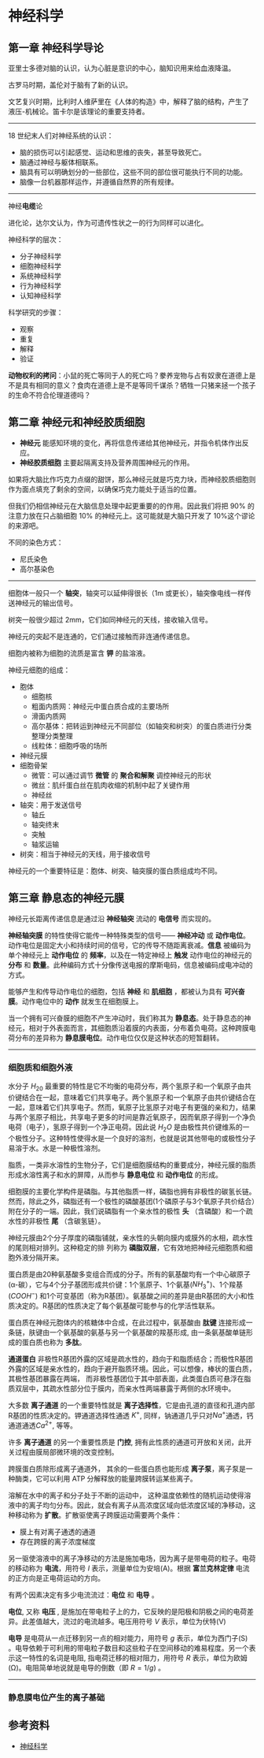# 神经科学

[annotation]: <id> (4f33cc95-1072-4d22-a1b1-2b341f95155b)
[annotation]: <status> (protect)
[annotation]: <create_time> (2019-08-27 11:31:44)
[annotation]: <category> (读书笔记)
[annotation]: <comments> (false)
[annotation]: <url> (http://blog.ccyg.studio/article/4f33cc95-1072-4d22-a1b1-2b341f95155b)

## 第一章 神经科学导论

亚里士多德对脑的认识，认为心脏是意识的中心，脑知识用来给血液降温。

古罗马时期，盖伦对于脑有了新的认识。

文艺复兴时期，比利时人维萨里在《人体的构造》中，解释了脑的结构，产生了 液压-机械论。笛卡尔是该理论的重要支持者。

---

18 世纪末人们对神经系统的认识：

- 脑的损伤可以引起感觉、运动和思维的丧失，甚至导致死亡。
- 脑通过神经与躯体相联系。
- 脑具有可以明确划分的一些部位，这些不同的部位很可能执行不同的功能。
- 脑像一台机器那样运作，并遵循自然界的所有规律。

---

神经**电缆**论

进化论，达尔文认为，作为可遗传性状之一的行为同样可以进化。

神经科学的层次：

- 分子神经科学
- 细胞神经科学
- 系统神经科学
- 行为神经科学
- 认知神经科学

科学研究的步骤：

- 观察
- 重复
- 解释
- 验证

**动物权利的拷问**：小鼠的死亡等同于人的死亡吗？豢养宠物与占有奴隶在道德上是不是具有相同的意义？食肉在道德上是不是等同千谋杀？牺牲一只猪来拯一个孩子的生命不符合伦理道德吗？


## 第二章 神经元和神经胶质细胞

- **神经元** 能感知环境的变化，再将信息传递给其他神经元，并指令机体作出反应。
- **神经胶质细胞** 主要起隔离支持及营养周围神经元的作用。

如果将大脑比作巧克力点缀的甜饼，那么神经元就是巧克力块，而神经胶质细胞则作为面点填充了剩余的空间，以确保巧克力能处于适当的位置。

但我们仍相信神经元在大脑信息处理中起更重要的的作用。因此我们将把 90% 的注意力放在只占脑细胞 10% 的神经元上。这可能就是大脑只开发了 10%这个谬论的来源吧。

不同的染色方式：

- 尼氏染色
- 高尔基染色

--- 

细胞体一般只一个 **轴突**，轴突可以延伸得很长（1m 或更长），轴突像电线一样传送神经元的输出信号。

树突一般很少超过 2mm，它们如同神经元的天线，接收输入信号。

神经元的突起不是连通的，它们通过接触而非连通传递信息。

细胞内被称为细胞的流质是富含 **钾** 的盐溶液。

神经元细胞的组成：

- 胞体
    - 细胞核
    - 粗面内质网：神经元中蛋白质合成的主要场所
    - 滑面内质网
    - 高尔基体：把转运到神经元不同部位（如轴突和树突）的蛋白质进行分类整理分类整理
    - 线粒体：细胞呼吸的场所
- 神经元膜
- 细胞骨架
    - 微管：可以通过调节 **微管** 的 **聚合和解聚** 调控神经元的形状
    - 微丝：肌纤蛋白丝在肌肉收缩的机制中起了关键作用
    - 神经丝
- 轴突：用于发送信号
    - 轴丘
    - 轴突终末
    - 突触
    - 轴浆运输
- 树突：相当于神经元的天线，用于接收信号

神经元的一个重要特征是：胞体、树突、轴突膜的蛋白质组成均不同。

## 第三章 静息态的神经元膜

神经元长距离传递信息是通过沿 **神经轴突** 流动的 **电信号** 而实现的。

**神经轴突膜** 的特性使得它能传一种特殊类型的信号—— **神经冲动** 或 **动作电位**。 动作电位是固定大小和持续时间的信号，它的传导不随距离衰减。**信息** 被编码为单个神经元上 **动作电位** 的 **频率**，以及在一特定神经上 **触发** 动作电位的神经元的 **分布** 和 **数量**。此种编码方式十分像传送电报的摩斯电码，信息被编码成电冲动的方式。

能够产生和传导动作电位的细胞，包括 **神经** 和 **肌细胞** ，都被认为具有 **可兴奋膜**。动作电位中的 **动作** 就发生在细胞膜上。

当一个拥有可兴奋膜的细胞不产生冲动时，我们称其为 **静息态**。处于静息态的神经元，相对于外表面而言，其细胞质沿着膜的内表面，分布着负电荷。这种跨膜电荷分布的差异称为 **静息膜电位**。动作电位仅仅是这种状态的短暂翻转。

---

### 细胞质和细胞外液

水分子 $H_20$ 最重要的特性是它不均衡的电荷分布，两个氢原子和一个氧原子由共价键结合在一起，意味着它们共享电子。两个氢原子和一个氧原子由共价键结合在一起，意味着它们共享电子。然而，氧原子比氢原子对电子有更强的亲和力，结果与两个氢原子相比，共享电子更多的时间是靠近氧原子，因而氧原子得到一个净负电荷（电子），氢原子得到一个净正电荷。因此说 $H_2O$ 是由极性共价键维系的一个极性分子。这种特性使得水是一个良好的溶剂，也就是说其他带电的或极性分子易溶于水。水是一种极性溶剂。

脂质，一类非水溶性的生物分子，它们是细胞膜结构的重要成分，神经元膜的脂质形成水溶性离子和水的屏障，从而参与 **静息电位** 和 **动作电位** 的形成。

细胞膜的主要化学构件是磷脂。与其他脂质一样，磷脂也拥有非极性的碳氢长链。然而，除此之外，磷脂还有一个极性的磷酸基团(1个磷原子与3个氧原子共价结合）附在分子的一端。因此，我们说磷脂有一个亲水性的极性 **头** （含磷酸）和一个疏水性的非极性 **尾** （含碳氢链）。

神经元膜由2个分子厚度的磷脂铺就，亲水性的头朝向膜内或膜外的水相，疏水性的尾则相对排列。这种稳定的排
列称为 **磷脂双层**，它有效地把神经元细胞质和细胞外液分隔开来。

蛋白质是由20种氨基酸多变组合而成的分子。所有的氨基酸均有一个中心碳原子(α-碳），它与4个分子基团形成共价键：1个氢原子、1个氨基($NH_3^+$)、1个羧基($COOH^-$) 和1个可变基团（称为R基团）。氨基酸之间的差异是由R基团的大小和性质决定的。R基团的性质决定了每个氨基酸可能参与的化学活性联系。

蛋白质在神经元胞体内的核糖体中合成，在此过程中，氨基酸由 **肽键** 连接形成一条链，肤键由一个氨基酸的氨基与另一个氨基酸的羧基形成, 由一条氨基酸单链形成的蛋白质也称为 **多肽**。

**通道蛋白** 非极性R基团外露的区域是疏水性的，趋向于和脂质结合；而极性R基团外露的区域是亲水性的，趋向于避开脂质环境。因此，可以想像，棒状的蛋白质，其极性基团暴露在两端， 而非极性基团位于其中部表面，此类蛋白质可悬浮在脂质双层中，其疏水性部分位于膜内，而亲水性两端暴露于两侧的水环境中。

大多数 **离子通道** 的一个重要特性就是 **离子选择性**，它是由孔道的直径和孔道内部R基团的性质决定的。钾通道选择性通透
$K^+$, 同样，钠通道几乎只对$Na^+$通透，钙通道通透$Ca^{2+}$, 等等。

许多 **离子通道** 的另一个重要性质是 **门控**, 拥有此性质的通道可开放和关闭，此开关过程由膜局部微环境的改变控制。

跨膜蛋白质除形成离子通道外， 其余的一些蛋白质也能形成 **离子泵**，离子泵是一种酶类，它可以利用 ATP 分解释放的能量跨膜转运某些离子。


溶解在水中的离子和分子处于不断的运动中， 这种温度依赖性的随机运动使得溶液中的离子均匀分布。因此，就会有离子从高浓度区域向低浓度区域的净移动，这种移动称为 **扩散**。扩散驱使离子跨膜运动需要两个条件：

- 膜上有对离子通透的通道
- 存在跨膜的离子浓度梯度

另一驱使溶液中的离子净移动的方法是施加电场，因为离子是带电荷的粒子。电荷的移动称为 **电流**，用符号 $I$ 表示，测量单位为安培(A)。根据 **富兰克林定律** 电流的正方向是正电荷运动的方向。

有两个因素决定有多少电流流过：**电位** 和 **电导** 。

**电位**, 又称 **电压** , 是施加在带电粒子上的力，它反映的是阳极和阴极之间的电荷差异。此差值越大，流过的电流越多。电压用符号 $V$ 表示，单位为伏特(V)

**电导** 是电荷从一点迁移到另一点的相对能力，用符号 $g$ 表示，单位为西门子(S) 。电导依赖于可利用的带电粒子数目和这些粒子在空间移动的难易程度。另一个表示这一特性的名词是电阻, 指电荷迁移的相对阻力，用符号 $R$ 表示，单位为欧姆(Ω)。电阻简单地说就是电导的倒数（即 $R = 1/g$) 。

---

### 静息膜电位产生的离子基础


## 参考资料

- [神经科学](https://book.douban.com/subject/1509898/)
